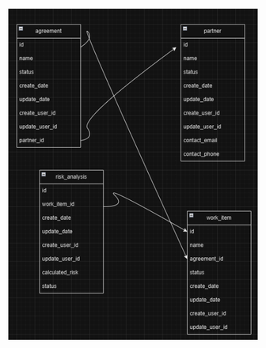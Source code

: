 ![image](https://github.com/samedayan/finance-analysis/blob/main/inventory/Screenshot-2024-10-03-003556.png?raw=true)
